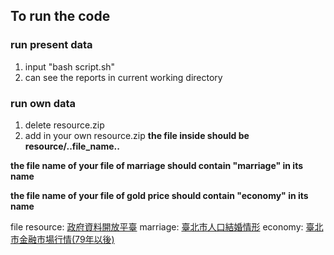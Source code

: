 ## To run the code

### run present data
1. input "bash script.sh"
2. can see the reports in current working directory

### run own data
1. delete resource.zip
2. add in your own resource.zip
**the file inside should be resource/..file_name..** 

**the file name of your file of marriage should contain "marriage" in its name**  

**the file name of your file of gold price should contain "economy" in its name**

file resource: [政府資料開放平臺](https://data.gov.tw/)
marriage: [臺北市人口結婚情形](https://data.gov.tw/dataset/132207)
economy: [臺北市金融市場行情(79年以後)](https://data.gov.tw/dataset/137758)